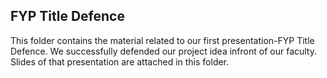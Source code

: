 ## FYP Title Defence

This folder contains the material related to our first presentation-FYP Title Defence. We successfully defended our project idea infront of our faculty. Slides of that presentation are attached in this folder.
